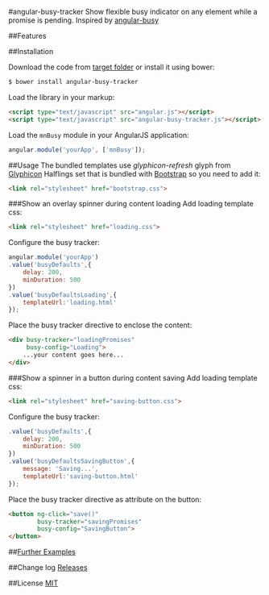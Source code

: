 #angular-busy-tracker
Show flexible busy indicator on any element while a promise is pending. Inspired by [angular-busy](https://github.com/cgross/angular-busy)

##Features

##Installation

Download the code from [target folder](target/) or install it using bower:
```sh
$ bower install angular-busy-tracker
```
Load the library in your markup:
```html
<script type="text/javascript" src="angular.js"></script>
<script type="text/javascript" src="angular-busy-tracker.js"></script>
```
Load the `mnBusy` module in your AngularJS application:
```javascript
angular.module('yourApp', ['mnBusy']);
```

##Usage
The bundled templates use *glyphicon-refresh* glyph from [Glyphicon](http://glyphicons.com) Halflings set that is bundled with [Bootstrap](http://getbootstrap.com/) so you need to add it:
```html
<link rel="stylesheet" href="bootstrap.css">
```

###Show an overlay spinner during content loading
Add loading template css:
```html
<link rel="stylesheet" href="loading.css">
```
Configure the busy tracker:
```javascript
angular.module('yourApp')
.value('busyDefaults',{
    delay: 200,
    minDuration: 500
})
.value('busyDefaultsLoading',{
    templateUrl:'loading.html'
});
```
Place the busy tracker directive to enclose the content:
```html
<div busy-tracker="loadingPromises"
     busy-config="Loading">
    ...your content goes here...
</div>
```

###Show a spinner in a button during content saving
Add loading template css:
```html
<link rel="stylesheet" href="saving-button.css">
```
Configure the busy tracker:
```javascript
.value('busyDefaults',{
    delay: 200,
    minDuration: 500
})
.value('busyDefaultsSavingButton',{
    message: 'Saving...',
    templateUrl:'saving-button.html'
});
```
Place the busy tracker directive as attribute on the button:
```html
<button ng-click="save()"
        busy-tracker="savingPromises"
        busy-config="SavingButton">
</button>
```
##[Further Examples ](http://maximnaidenov.github.io/angular-busy-tracker/)

##Change log
[Releases](https://github.com/maximnaidenov/angular-busy-tracker/blob/master/CHANGELOG.md)

##License
[MIT](https://github.com/maximnaidenov/angular-busy-tracker/blob/master/LICENSE)
